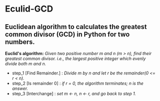 # Eculid-GCD
Euclidean algorithm to calculates the greatest common divisor (GCD) in Python for two numbers.
---
**Euclid's algorithm:** _Given two positive number m and n (m > n), find their greatest common divisor. i.e., the largest positive integer which evenly divide both m and n._
* step_1 [Find Remainder.] : _Divide m by n and let r be the remainder(0 <= r < n)._
* step_2 [Is remainder 0] : _if r = 0, the algorithm terminates; n is the answer._
* step_3 [Interchange] : _set m <- n, n <- r, and go back to step 1._
